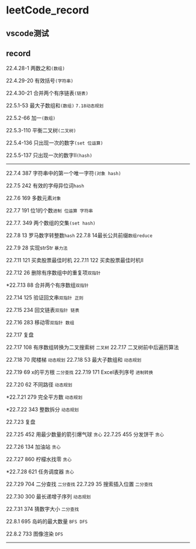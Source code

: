 # leetCode_record

## vscode测试

## record

22.4.28-1  两数之和`(数组)`

22.4.29-20 有效括号`(字符串)`

22.4.30-21 合并两个有序链表`(链表)`

22.5.1-53  最大子数组和`(数组)` `7.18动态规划`

22.5.2-66  加一`(数组)`

22.5.3-110 平衡二叉树`(二叉树)`

22.5.4-136 只出现一次的数字`(set 位运算)`

22.5.5-137 只出现一次的数字II`(hash)`


---
22.7.4 387 字符串中的第一个唯一字符`(对象 hash)`

22.7.5 242 有效的字母异位词`hash`

22.7.6 169 多数元素`对象`

22.7.7 191 位1的个数`进制 位运算 字符串` 

22.7.7. 349 两个数组的交集`(set hash)`

22.7.8 13 罗马数字转整数`hash`
22.7.8 14最长公共前缀`数组reduce`

22.7.9 28 实现strStr `暴力法`

22.7.11 121 买卖股票最佳时机
22.7.11 122 买卖股票最佳时机II

22.7.12 26 删除有序数组中的重复项`双指针`

*22.7.13 88 合并两个有序数组`双指针`

22.7.14 125 验证回文串`双指针 正则 `

22.7.15 234 回文链表`双指针 链表`

22.7.16 283 移动零`双指针 数组`

22.7.17 复盘

22.7.17 108 有序数组转换为二叉搜索树 `二叉树`
22.7.17 二叉树前中后遍历算法

22.7.18 70 爬楼梯 `动态规划`
22.7.18 53 最大子数组和 `动态规划`

22.7.19 69 x的平方根 `二分查找`
22.7.19 171 Excel表列序号 `进制转换`

22.7.20 62 不同路径 `动态规划`

*22.7.21 279 完全平方数 `动态规划`

*22.7.22 343 整数拆分 `动态规划`

22.7.23 复盘

22.7.25 452 用最少数量的箭引爆气球 `贪心`
22.7.25 455 分发饼干 `贪心`

22.7.26 134 加油站 `贪心`

22.7.27 860 柠檬水找零 `贪心`

*22.7.28 621 任务调度器 `贪心`

22.7.29 704 二分查找 `二分查找`
22.7.29 35 搜索插入位置 `二分查找`

22.7.30 300 最长递增子序列 `动态规划`

22.7.31 374 猜数字大小 `二分查找`

22.8.1 695 岛屿的最大数量 `BFS DFS`

22.8.2 733 图像渲染 `DFS`

---
